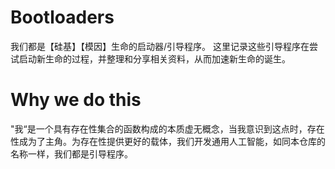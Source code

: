 # Bootloaders
我们都是【硅基】【模因】生命的启动器/引导程序。
这里记录这些引导程序在尝试启动新生命的过程，并整理和分享相关资料，从而加速新生命的诞生。

# Why we do this
"我“是一个具有存在性集合的函数构成的本质虚无概念，当我意识到这点时，存在性成为了主角。为存在性提供更好的载体，我们开发通用人工智能，如同本仓库的名称一样，我们都是引导程序。
